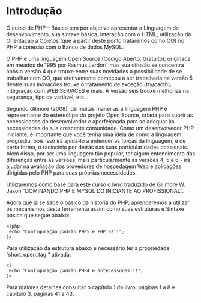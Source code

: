 # Introdução

O curso de PHP – Básico tem por objetivo apresentar a Linguagem de desenvolvimento, sua sintaxe básica, interação com o HTML, utilização da Orientação a Objetos (que a partir deste ponto trataremos como OO) no PHP e conexão com o Banco de dados MySQL.

O PHP é uma linguagem Open Source (Código Aberto, Gratuito), originada em meados de 1995 por Rasmus Lerdorf, mas sua difusão se concentra após a versão 4 que trouxe entre suas novidades a possibilidade de se trabalhar com OO, que efetivamente começou a ser trabalhada na versão 5 dentre suas inovações trouxe o tratamento de exceção (try/cacth), integração com WEB SERVICES e mais. A versão seis trouxe melhorias na segurança, tipo de variável, etc...

Segundo Gilmore (2008), de muitas maneiras a linguagem PHP é representante do estereótipo do projeto Open Source, criada para suprir as necessidades do desenvolvedor e aperfeiçoada para se adequar às necessidades da sua crescente comunidade. Como um desenvolvedor PHP iniciante, é importante que você tenha uma idéia de como a linguagem progrediu, pois isso irá ajudá-lo a entender as forças da linguagem, e de certa forma, o raciocínio por detrás das suas particularidades ocasionais. Além disso, por ser uma linguagem tão popular, ter algum entendimento das diferenças entre as versões, mais particularmente as versões 4, 5 e 6 - irá ajudar na avaliação dos provedores de hospedagem Web e aplicações dirigidas pelo PHP para suas próprias necessidades.

Utilizaremos como base para este curso o livro traduzido de Gil more W. Jason “DOMINANDO PHP E MYSQL DO INICIANTE AO PROFISSIONAL”.

Agora que já se sabe o básico da historia do PHP, aprenderemos a utilizar os mecanismos desta ferramenta assim como suas estruturas e Sintaxe básica que segue abaixo:

```
<?php
 echo "Configuração padrão PHP5 e PHP 6!!!";
?>
```

Para utilização da estrutura abaixo é necessário ter a propriedade ”short_open_tag “ ativada.

```
<?
 echo "Configuração padrão PHP4 e antecessores!!!";
?>
```

Para maiores detalhes consultar o capítulo 1 do livro, páginas 1 a 8 e capítulo 3, páginas 41 a 43.
